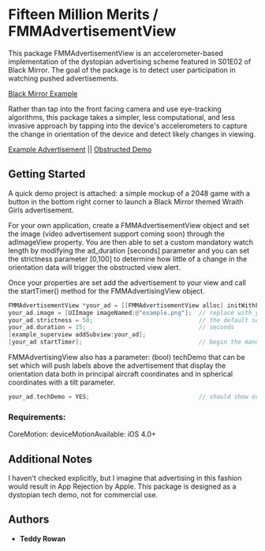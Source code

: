 # Fifteen Million Merits / FMMAdvertisementView

This package FMMAdvertisementView is an accelerometer-based implementation of the dystopian advertising scheme featured in S01E02 of Black Mirror. The goal of the package is to detect user participation in watching pushed advertisements.

[Black Mirror Example](./resources/screens/obstructed-view-1.png)

Rather than tap into the front facing camera and use eye-tracking algorithms, this package takes a simpler, less computational, and less invasive approach by tapping into the device's accelerometers to capture the change in orientation of the device and detect likely changes in viewing. 

[Example Advertisement](./app-screens/ad_demo.PNG) || [Obstructed Demo](./app-screens/obstructed_demo.PNG)

## Getting Started

A quick demo project is attached: a simple mockup of a 2048 game with a button in the bottom right corner to launch a Black Mirror themed Wraith Girls advertisement. 

For your own application, create a FMMAdvertisementView object and set the image (video advertisement support coming soon) through the adImageView property. You are then able to set a custom mandatory watch length by modifying the ad_duration [seconds] parameter and you can set the strictness parameter [0,100] to determine how little of a change in the orientation data will trigger the obstructed view alert. 

Once your properties are set add the advertisement to your view and call the startTimer() method for the FMMAdvertisingView object. 

```objective-c
FMMAdvertisementView *your_ad = [[FMMAdvertisementView alloc] initWithFrame:example_superview.frame];
your_ad.image = [UIImage imageNamed:@"example.png"];  // replace with your ad image
your_ad.strictness = 50;                              // the default setting
your_ad.duration = 15;                                // seconds
[example_superview addSubview:your_ad];
[your_ad startTimer];                                 // begin the mandatory watch countdown
```

FMMAdvertisingView also has a parameter: (bool) techDemo that can be set which will push labels above the advertisement that display the orientation data both in principal aircraft coordinates and in spherical coordinates with a tilt parameter.

```objective-c
your_ad.techDemo = YES;                               // should show orientation labels
```

### Requirements:

CoreMotion: deviceMotionAvailable: iOS 4.0+


## Additional Notes

I haven't checked explicitly, but I imagine that advertising in this fashion would result in App Rejection by Apple. This package is designed as a dystopian tech demo, not for commercial use. 

## Authors

* **Teddy Rowan**
